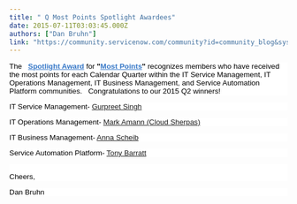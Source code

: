 ```yaml
---
title: " Q Most Points Spotlight Awardees"
date: 2015-07-11T03:03:45.000Z
authors: ["Dan Bruhn"]
link: "https://community.servicenow.com/community?id=community_blog&sys_id=3ddda6e9dbd0dbc01dcaf3231f9619fe"
---
```

<p style="margin-bottom: 7.5pt; font-size: 13px; font-family: arial, sans-serif; color: #666666; background: white;"><span style="font-weight: inherit; font-style: inherit; font-size: 10pt; font-family: inherit; color: #000000;">The   <strong style="font-style: inherit; font-size: 13.3333320617676px; font-family: inherit;"><a title="" _jive_internal="true" class="jivecontainerTT-hover-container jive-link-community-small" data-containerid="2061" data-containertype="14" data-objectid="2060" data-objecttype="14" href="/community?id=community_forum&sys_id=76299a2ddbd897c068c1fb651f96196a" style="font-weight: inherit; font-style: inherit; font-size: 13.3333320617676px; font-family: inherit; color: #3778c7;">Spotlight Award</a></strong> for <strong style="font-style: inherit; font-size: 13.3333320617676px; font-family: inherit;">"<a title="" _jive_internal="true" data-containerid="2060" data-containertype="14" data-objectid="2245" data-objecttype="102" href="/community?id=community_article&sys_id=330d6ea5dbd0dbc01dcaf3231f9619b4" style="font-weight: inherit; font-style: inherit; font-size: 13.3333320617676px; font-family: inherit; color: #3778c7;">Most Points</a>" </strong></span><span style="font-weight: inherit; font-style: inherit; font-size: 10pt; font-family: inherit; color: #000000;"><span style="font-weight: inherit; font-style: inherit; font-size: 10pt; font-family: inherit;">recognizes members who have received the most points for each Calendar Quarter within the IT Service Management, IT Operations Management, IT Business Management, and Service Automation Platform communities.   Congratulations to our </span>2015 Q2<span style="font-weight: inherit; font-style: inherit; font-size: 10pt; font-family: inherit;"> winners!</span></span></p><p style="margin-bottom: 7.5pt; font-size: 13px; font-family: arial, sans-serif; color: #666666; background: white;"><span style="font-weight: inherit; font-style: inherit; font-size: 10pt; font-family: inherit; color: #000000;">IT Service Management- <a title="Gurpreet Singh" __default_attr="32974" __jive_macro_name="user" class="jive_macro_user jive_macro" data-objecttype="3" data-orig-content="Gurpreet Singh" href="/community?id=community_user_profile&user=466e0e29dbd41fc09c9ffb651f961947">Gurpreet Singh</a></span></p><p style="margin-bottom: 7.5pt; font-size: 13px; font-family: arial, sans-serif; color: #666666; background: white;"><span style="font-weight: inherit; font-style: inherit; font-size: 10pt; font-family: inherit; color: #000000;">IT Operations Management- <a title="Mark Amann (Cloud Sherpas)" __default_attr="2845" __jive_macro_name="user" class="jive_macro_user jive_macro" data-objecttype="3" data-orig-content="Mark Amann (Cloud Sherpas)" href="/community?id=community_user_profile&user=14625269dbd81fc09c9ffb651f9619eb">Mark Amann (Cloud Sherpas)</a></span></p><p style="margin-bottom: 7.5pt; font-size: 13px; font-family: arial, sans-serif; color: #666666; background: white;"><span style="font-weight: inherit; font-style: inherit; font-size: 10pt; font-family: inherit; color: #000000;">IT Business Management- <a title="Anna Scheib" __default_attr="14405" __jive_macro_name="user" class="jive_macro_user jive_macro" data-objecttype="3" data-orig-content="Anna Scheib" href="/community?id=community_user_profile&user=1fe296a1db1c1fc09c9ffb651f961961">Anna Scheib</a></span></p><p style="margin-bottom: 7.5pt; font-size: 13px; font-family: arial, sans-serif; color: #666666; background: white;"><span style="font-weight: inherit; font-style: inherit; font-size: 10pt; font-family: inherit; color: #000000;">Service Automation Platform- <a title="Tony Barratt" __default_attr="8552" __jive_macro_name="user" class="jive_macro_user jive_macro" data-objecttype="3" data-orig-content="Tony Barratt" href="/community?id=community_user_profile&user=8ff1d6a1dbd81fc09c9ffb651f9619ae">Tony Barratt</a><br/></span></p><p style="margin-bottom: 7.5pt; font-size: 13px; font-family: arial, sans-serif; color: #666666; background: white;"><span style="font-weight: inherit; font-style: inherit; font-size: 10pt; font-family: inherit; color: #000000;"><br/>Cheers,</span></p><p style="margin-bottom: 7.5pt; font-size: 13px; font-family: arial, sans-serif; color: #666666; background: white;"><span style="font-weight: inherit; font-style: inherit; font-size: 10pt; font-family: inherit; color: #000000;">Dan Bruhn</span></p>